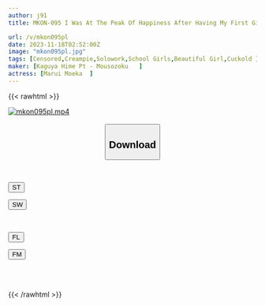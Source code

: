 ```yaml
---
author: j91
title: MKON-095 I Was At The Peak Of Happiness After Having My First Girlfriend, But Then The DQN Who Used To Bully Me Moved In Next Door, Moeka Marui.

url: /v/mkon095pl
date: 2023-11-18T02:52:00Z
image: "mkon095pl.jpg"
tags: [Censored,Creampie,Solowork,School Girls,Beautiful Girl,Cuckold ]
maker: [Kaguya Hime Pt - Mousozoku   ]
actress: [Marui Moeka  ]
---
```



{{< rawhtml >}}

<div class="video" data-videoid="JoykgkvMJ7hjMRz">
    <a href="javascript:;">
        <img src="/v/mkon095pl/mkon095pl.jpg" width="WIDTH" height="HEIGHT" alt="mkon095pl.mp4" loading="lazy">
    </a>
</div>

<script type="text/javascript" src="https://j91.asia/asset/on-demand-st.js"></script>

<br>
  <link rel="stylesheet" href="https://j91.asia/asset/bs5.css">
  
  <center>
  <button class="btn btn-primary" type="button" data-bs-toggle="collapse" data-bs-target=".multi-collapse" aria-expanded="false" aria-controls="multiCollapseExample1 multiCollapseExample2"><h2>Download</h2></button></center>
</p>
<div class="row">
  <div class="col">
    <div class="collapse multi-collapse" id="multiCollapseExample1">
      <div class="card card-body">
	      	      <br>
<div class="buttons">  
<p><a href="https://streamtape.to/v/JoykgkvMJ7hjMRz" target="_blank"><button class="btn-hover color-3"><i class="fa fa-download"></i> ST</button></a></p>
<p><a href="https://sfastwish.com/ea1y3hc6mo6a" target="_blank"><button class="btn-hover color-2"><i class="fa fa-download"></i> SW</button></a></p></div>
    </div>
  </div>
</div>
  <div class="col">
    <div class="collapse multi-collapse" id="multiCollapseExample2">
      <div class="card card-body">
	      <br>
<div class="buttons">
<p><a href="javascript:;" target="_blank"><button class="btn-hover color-9"><i class="fa fa-download"></i> FL</button></a></p>
<p><a href="javascript:;" target="_blank"><button class="btn-hover color-8"><i class="fa fa-download"></i> FM</button></a></p></div>
<br><br>
      </div>
    </div>
  </div>
</div>

{{< /rawhtml >}}
